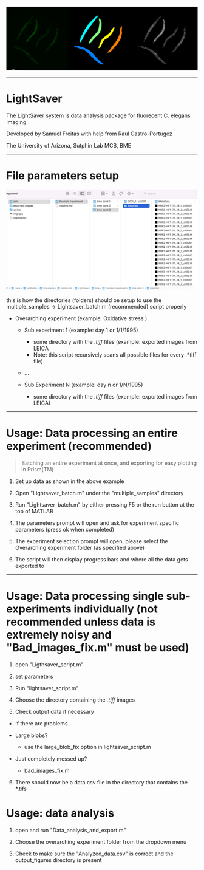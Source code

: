 ![LightSaver](img1.jpg)

------------------------------------------------------------------------------------------------

# LightSaver

The LightSaver system is data analysis package for fluorecent C. elegans imaging 

Developed by Samuel Freitas with help from Raul Castro-Portugez

The University of Arizona, Sutphin Lab MCB, BME

------------------------------------------------------------------------------------------------

# File parameters setup

![Filesetup](img2.jpg)

this is how the directories (folders) should be setup to use the multiple_samples -> Lightsaver_batch.m (recommended) script properly

  - Overarching experiment (example: Oxidative stress )
  
    - Sub experiment 1 (example: day 1 or 1/1/1995)
    
      - some directory with the *.tiff* files (example: exported images from LEICA 
      - Note: this script recursively scans all possible files for every .*tiff file)
      
    - ...
   
    - Sub Experiment N (example: day n or 1/N/1995)
    
      - some directory with the *.tiff* files (example: exported images from LEICA)
      

------------------------------------------------------------------------------------------------

# Usage: Data processing an entire experiment (recommended)
> Batching an entire experiment at once, and exporting for easy plotting in Prism(TM) 

1.  Set up data as shown in the above example

2.  Open "Lightsaver_batch.m" under the "multiple_samples" directory

3.  Run "Lightsaver_batch.m" by either pressing F5 or the run button at the top of MATLAB

4.  The parameters prompt will open and ask for experiment specific parameters (press ok when completed)

5.  The experiment selection prompt will open, please select the Overarching experiment folder (as specified above)

6.  The script will then display progress bars and where all the data gets exported to

------------------------------------------------------------------------------------------------

# Usage: Data processing single sub-experiments individually (not recommended unless data is extremely noisy and "Bad_images_fix.m" must be used)

1.  open "Ligthsaver_script.m"

2.  set parameters

3.  Run "lightsaver_script.m"

4.  Choose the directory containing the *.tiff* images

5.  Check output data if necessary

  - If there are problems

  - Large blobs?
    - use the large_blob_fix option in lightsaver_script.m

  - Just completely messed up?
    - bad_images_fix.m

6.  There should now be a data.csv file in the directory that contains the *.tifs 

# Usage: data analysis

1.  open and run "Data_analysis_and_export.m"

2.  Choose the overarching experiment folder from the dropdown menu

3.  Check to make sure the "Analyzed_data.csv" is correct and the output_figures directory is present


